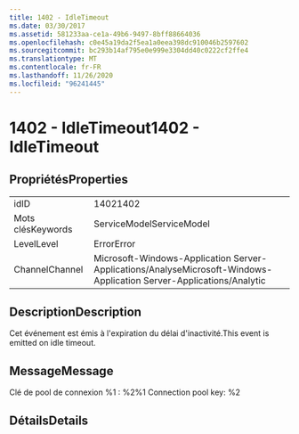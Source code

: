 ```yaml
---
title: 1402 - IdleTimeout
ms.date: 03/30/2017
ms.assetid: 581233aa-ce1a-49b6-9497-8bff88664036
ms.openlocfilehash: c0e45a19da2f5ea1a0eea398dc910046b2597602
ms.sourcegitcommit: bc293b14af795e0e999e3304dd40c0222cf2ffe4
ms.translationtype: MT
ms.contentlocale: fr-FR
ms.lasthandoff: 11/26/2020
ms.locfileid: "96241445"
---
```

# <a name="1402---idletimeout"></a><span data-ttu-id="0905b-102">1402 - IdleTimeout</span><span class="sxs-lookup"><span data-stu-id="0905b-102">1402 - IdleTimeout</span></span>

## <a name="properties"></a><span data-ttu-id="0905b-103">Propriétés</span><span class="sxs-lookup"><span data-stu-id="0905b-103">Properties</span></span>  
  
|||  
|-|-|  
|<span data-ttu-id="0905b-104">id</span><span class="sxs-lookup"><span data-stu-id="0905b-104">ID</span></span>|<span data-ttu-id="0905b-105">1402</span><span class="sxs-lookup"><span data-stu-id="0905b-105">1402</span></span>|  
|<span data-ttu-id="0905b-106">Mots clés</span><span class="sxs-lookup"><span data-stu-id="0905b-106">Keywords</span></span>|<span data-ttu-id="0905b-107">ServiceModel</span><span class="sxs-lookup"><span data-stu-id="0905b-107">ServiceModel</span></span>|  
|<span data-ttu-id="0905b-108">Level</span><span class="sxs-lookup"><span data-stu-id="0905b-108">Level</span></span>|<span data-ttu-id="0905b-109">Error</span><span class="sxs-lookup"><span data-stu-id="0905b-109">Error</span></span>|  
|<span data-ttu-id="0905b-110">Channel</span><span class="sxs-lookup"><span data-stu-id="0905b-110">Channel</span></span>|<span data-ttu-id="0905b-111">Microsoft-Windows-Application Server-Applications/Analyse</span><span class="sxs-lookup"><span data-stu-id="0905b-111">Microsoft-Windows-Application Server-Applications/Analytic</span></span>|  
  
## <a name="description"></a><span data-ttu-id="0905b-112">Description</span><span class="sxs-lookup"><span data-stu-id="0905b-112">Description</span></span>  

 <span data-ttu-id="0905b-113">Cet événement est émis à l'expiration du délai d'inactivité.</span><span class="sxs-lookup"><span data-stu-id="0905b-113">This event is emitted on idle timeout.</span></span>  
  
## <a name="message"></a><span data-ttu-id="0905b-114">Message</span><span class="sxs-lookup"><span data-stu-id="0905b-114">Message</span></span>  

 <span data-ttu-id="0905b-115">Clé de pool de connexion %1 : %2</span><span class="sxs-lookup"><span data-stu-id="0905b-115">%1 Connection pool key: %2</span></span>  
  
## <a name="details"></a><span data-ttu-id="0905b-116">Détails</span><span class="sxs-lookup"><span data-stu-id="0905b-116">Details</span></span>
